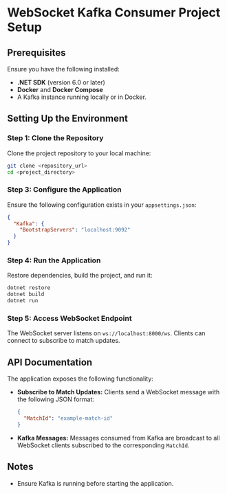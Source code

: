 
# WebSocket Kafka Consumer Project Setup

## Prerequisites

Ensure you have the following installed:
- **.NET SDK** (version 6.0 or later)
- **Docker** and **Docker Compose**
- A Kafka instance running locally or in Docker.

## Setting Up the Environment

### Step 1: Clone the Repository

Clone the project repository to your local machine:
```bash
git clone <repository_url>
cd <project_directory>
```

### Step 3: Configure the Application

Ensure the following configuration exists in your `appsettings.json`:

```json
{
  "Kafka": {
    "BootstrapServers": "localhost:9092"
  }
}
```

### Step 4: Run the Application

Restore dependencies, build the project, and run it:
```bash
dotnet restore
dotnet build
dotnet run
```

### Step 5: Access WebSocket Endpoint

The WebSocket server listens on `ws://localhost:8000/ws`. Clients can connect to subscribe to match updates.

## API Documentation

The application exposes the following functionality:

- **Subscribe to Match Updates:**
  Clients send a WebSocket message with the following JSON format:
  ```json
  {
    "MatchId": "example-match-id"
  }
  ```

- **Kafka Messages:**
  Messages consumed from Kafka are broadcast to all WebSocket clients subscribed to the corresponding `MatchId`.

## Notes
- Ensure Kafka is running before starting the application.